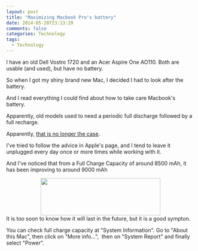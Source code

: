 ```yaml
---
layout: post
title: "Maximizing Macbook Pro's battery"
date: 2014-05-28T23:13:29
comments: false
categories: Technology
tags:
  - Technology
---
```


I have an old Dell Vostro 1720 and an Acer Aspire One AO110. Both are usable (and used), but have no battery.


So when I got my shiny brand new Mac, I decided I had to look after the battery.


And I read everything I could find about how to take care Macbook's battery.


Apparently, old models used to need a periodic full discharge followed by a full recharge.


Apparently, [that is no longer the case](http://www.apple.com/batteries/notebooks.html).


I've tried to follow the advice in Apple's page, and I tend to leave it unplugged every day once or more times while working with it.


And I've noticed that from a Full Charge Capacity of around 8500 mAh, it has been improving to around 9000 mAh
<div class="separator" style="clear: both; text-align: center;"><a href="http://3.bp.blogspot.com/-bCXcqcodwCo/U3yitXyxE5I/AAAAAAAAAmE/mVM7lOhNvEg/s1600/Screenshot+2014-05-21+13.43.36.png" imageanchor="1" style="margin-left: 1em; margin-right: 1em;"><img border="0" src="http://3.bp.blogspot.com/-bCXcqcodwCo/U3yitXyxE5I/AAAAAAAAAmE/mVM7lOhNvEg/s1600/Screenshot+2014-05-21+13.43.36.png" height="100" width="320" /></a></div>
It is too soon to know how it will last in the future, but it is a good sympton.


You can check full charge capacity at "System Information". Go to "About this Mac", then click on "More info...", &nbsp;then on "System Report" and finally select "Power".







